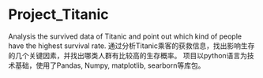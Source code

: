 # Project_Titanic
Analysis the survived data of Titanic and point out which kind of people have the highest survival rate. 通过分析Titanic乘客的获救信息，找出影响生存的几个关键因素，并找出哪类人群有比较高的生存概率。
项目以python语言为技术基础，使用了Pandas, Numpy, matplotlib, searborn等库包。
